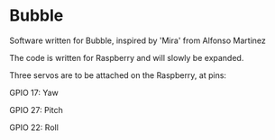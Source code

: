 # Bubble
 Software written for Bubble, inspired by 'Mira' from Alfonso Martinez

The code is written for Raspberry and will slowly be expanded.

Three servos are to be attached on the Raspberry, at pins:

GPIO 17: Yaw

GPIO 27: Pitch

GPIO 22: Roll
